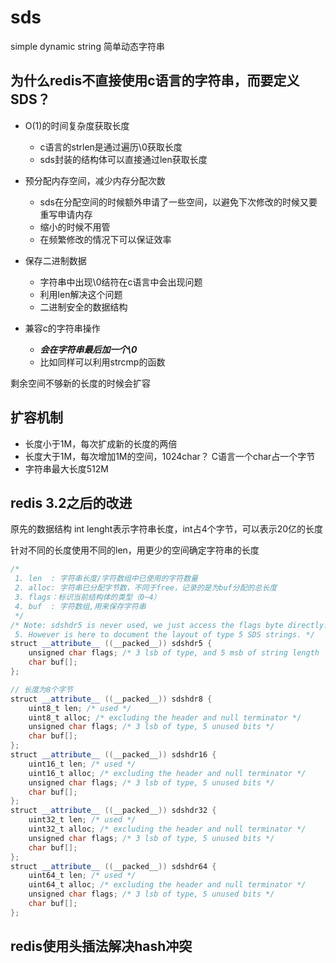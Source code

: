 # sds


simple dynamic string 简单动态字符串


## 为什么redis不直接使用c语言的字符串，而要定义SDS？

+ O(1)的时间复杂度获取长度
    + c语言的strlen是通过遍历\0获取长度
    + sds封装的结构体可以直接通过len获取长度

+ 预分配内存空间，减少内存分配次数
    + sds在分配空间的时候额外申请了一些空间，以避免下次修改的时候又要重写申请内存
    + 缩小的时候不用管 
    + 在频繁修改的情况下可以保证效率

+ 保存二进制数据
    + 字符串中出现\0结符在c语言中会出现问题
    + 利用len解决这个问题
    + 二进制安全的数据结构


+ 兼容c的字符串操作
    + ***会在字符串最后加一个\0***
    + 比如同样可以利用strcmp的函数

剩余空间不够新的长度的时候会扩容

## 扩容机制
+ 长度小于1M，每次扩成新的长度的两倍
+ 长度大于1M，每次增加1M的空间，1024char？ C语言一个char占一个字节
+ 字符串最大长度512M


## redis 3.2之后的改进
原先的数据结构
int lenght表示字符串长度，int占4个字节，可以表示20亿的长度

针对不同的长度使用不同的len，用更少的空间确定字符串的长度

```java
/* 
 1. len  : 字符串长度/字符数组中已使用的字符数量
 2. alloc: 字符串已分配字节数，不同于free，记录的是为buf分配的总长度
 3. flags：标识当前结构体的类型（0~4）
 4. buf  : 字符数组,用来保存字符串
 */
/* Note: sdshdr5 is never used, we just access the flags byte directly.
 5. However is here to document the layout of type 5 SDS strings. */
struct __attribute__ ((__packed__)) sdshdr5 {
    unsigned char flags; /* 3 lsb of type, and 5 msb of string length   前3个bit位用来表示类型，后5个bit用来表示字符床长度 范围2^5 -1*/
    char buf[];
};

// 长度为8个字节
struct __attribute__ ((__packed__)) sdshdr8 {
    uint8_t len; /* used */
    uint8_t alloc; /* excluding the header and null terminator */
    unsigned char flags; /* 3 lsb of type, 5 unused bits */
    char buf[];
};
struct __attribute__ ((__packed__)) sdshdr16 {
    uint16_t len; /* used */
    uint16_t alloc; /* excluding the header and null terminator */
    unsigned char flags; /* 3 lsb of type, 5 unused bits */
    char buf[];
};
struct __attribute__ ((__packed__)) sdshdr32 {
    uint32_t len; /* used */
    uint32_t alloc; /* excluding the header and null terminator */
    unsigned char flags; /* 3 lsb of type, 5 unused bits */
    char buf[];
};
struct __attribute__ ((__packed__)) sdshdr64 {
    uint64_t len; /* used */
    uint64_t alloc; /* excluding the header and null terminator */
    unsigned char flags; /* 3 lsb of type, 5 unused bits */
    char buf[];
};
```

## redis使用头插法解决hash冲突